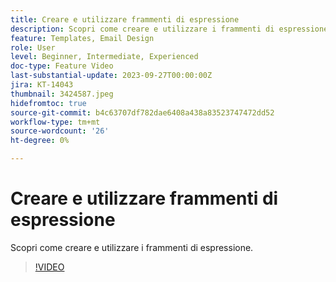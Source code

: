 ```yaml
---
title: Creare e utilizzare frammenti di espressione
description: Scopri come creare e utilizzare i frammenti di espressione.
feature: Templates, Email Design
role: User
level: Beginner, Intermediate, Experienced
doc-type: Feature Video
last-substantial-update: 2023-09-27T00:00:00Z
jira: KT-14043
thumbnail: 3424587.jpeg
hidefromtoc: true
source-git-commit: b4c63707df782dae6408a438a83523747472dd52
workflow-type: tm+mt
source-wordcount: '26'
ht-degree: 0%

---
```



# Creare e utilizzare frammenti di espressione

Scopri come creare e utilizzare i frammenti di espressione.

>[!VIDEO](https://video.tv.adobe.com/v/3424587/?learn=on)
